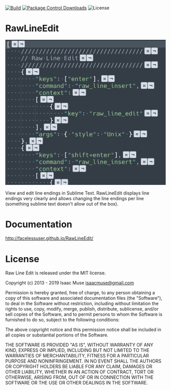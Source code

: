 [![Build][github-ci-image]][github-ci-link]
[![Package Control Downloads][pc-image]][pc-link]
![License][license-image]
# RawLineEdit

![Example](docs/src/markdown/images/Example.png)

View and edit line endings in Sublime Text.  RawLineEdit displays line endings very clearly and allows changing the line
endings per line (something sublime text doesn't allow out of the box).

# Documentation

http://facelessuser.github.io/RawLineEdit/

# License

Raw Line Edit is released under the MIT license.

Copyright (c) 2013 - 2019 Isaac Muse <isaacmuse@gmail.com>

Permission is hereby granted, free of charge, to any person obtaining a copy of this software and associated
documentation files (the "Software"), to deal in the Software without restriction, including without limitation the
rights to use, copy, modify, merge, publish, distribute, sublicense, and/or sell copies of the Software, and to permit
persons to whom the Software is furnished to do so, subject to the following conditions:

The above copyright notice and this permission notice shall be included in all copies or substantial portions of the
Software.

THE SOFTWARE IS PROVIDED "AS IS", WITHOUT WARRANTY OF ANY KIND, EXPRESS OR IMPLIED, INCLUDING BUT NOT LIMITED TO THE
WARRANTIES OF MERCHANTABILITY, FITNESS FOR A PARTICULAR PURPOSE AND NONINFRINGEMENT. IN NO EVENT SHALL THE AUTHORS OR
COPYRIGHT HOLDERS BE LIABLE FOR ANY CLAIM, DAMAGES OR OTHER LIABILITY, WHETHER IN AN ACTION OF CONTRACT, TORT OR
OTHERWISE, ARISING FROM, OUT OF OR IN CONNECTION WITH THE SOFTWARE OR THE USE OR OTHER DEALINGS IN THE SOFTWARE.

[github-ci-image]: https://github.com/facelessuser/RawLineEdit/workflows/build/badge.svg
[github-ci-link]: https://github.com/facelessuser/RawLineEdit/actions?workflow=build
[pc-image]: https://img.shields.io/packagecontrol/dt/RawLineEdit.svg?logo=sublime%20text&logoColor=cccccc
[pc-link]: https://packagecontrol.io/packages/RawLineEdit
[license-image]: https://img.shields.io/badge/license-MIT-blue.svg
